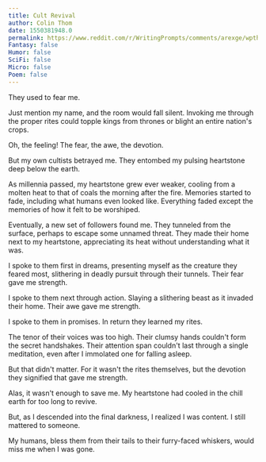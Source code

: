```yaml
---
title: Cult Revival
author: Colin Thom
date: 1550381948.0
permalink: https://www.reddit.com/r/WritingPrompts/comments/arexge/wptheyre_not_the_best_dark_cultists_they_mumble/
Fantasy: false
Humor: false
SciFi: false
Micro: false
Poem: false
---
```

They used to fear me.

Just mention my name, and the room would fall silent. Invoking me through the proper rites could topple kings from thrones or blight an entire nation's crops.

Oh, the feeling! The fear, the awe, the devotion.

But my own cultists betrayed me. They entombed my pulsing heartstone deep below the earth.

As millennia passed, my heartstone grew ever weaker, cooling from a molten heat to that of coals the morning after the fire. Memories started to fade, including what humans even looked like. Everything faded except the memories of how it felt to be worshiped.

Eventually, a new set of followers found me. They tunneled from the surface, perhaps to escape some unnamed threat. They made their home next to my heartstone, appreciating its heat without understanding what it was.

I spoke to them first in dreams, presenting myself as the creature they feared most, slithering in deadly pursuit through their tunnels. Their fear gave me strength.

I spoke to them next through action. Slaying a slithering beast as it invaded their home. Their awe gave me strength.

I spoke to them in promises. In return they learned my rites.

The tenor of their voices was too high. Their clumsy hands couldn't form the secret handshakes. Their attention span couldn't last through a single meditation, even after I immolated one for falling asleep.

But that didn't matter. For it wasn't the rites themselves, but the devotion they signified that gave me strength.

Alas, it wasn't enough to save me. My heartstone had cooled in the chill earth for too long to revive.

But, as I descended into the final darkness, I realized I was content. I still mattered to someone.

My humans, bless them from their tails to their furry-faced whiskers, would miss me when I was gone.
